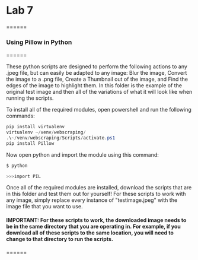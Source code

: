 # Lab 7

======

### Using Pillow in Python

======

These python scripts are designed to perform the following actions to any .jpeg file, but can easily be adapted to any image: Blur the image, Convert the image to a .png file, Create a Thumbnail out of the image, and Find the edges of the image to highlight them. In this folder is the example of the original test image and then all of the variations of what it will look like when running the scripts. 

To install all of the required modules, open powershell and run the following commands:

```powershell
pip install virtualenv
virtualenv ~/venv/webscraping/
.\~/venv/webscraping/Scripts/activate.ps1
pip install Pillow
```

Now open python and import the module using this command:

```powershell
$ python

>>>import PIL
```

Once all of the required modules are installed, download the scripts that are in this folder and test them out for yourself! For these scripts to work with any image, simply replace every instance of "testimage.jpeg" with the image file that you want to use.

#### IMPORTANT: For these scripts to work, the downloaded image needs to be in the same directory that you are operating in. For example, if you download all of these scripts to the same location, you will need to change to that directory to run the scripts.

======
